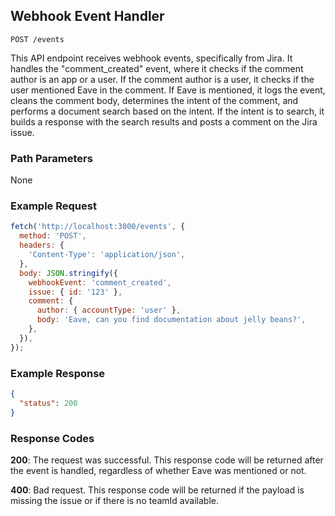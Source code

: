 ## Webhook Event Handler

```
POST /events
```

This API endpoint receives webhook events, specifically from Jira. It handles the "comment_created" event, where it checks if the comment author is an app or a user. If the comment author is a user, it checks if the user mentioned Eave in the comment. If Eave is mentioned, it logs the event, cleans the comment body, determines the intent of the comment, and performs a document search based on the intent. If the intent is to search, it builds a response with the search results and posts a comment on the Jira issue.

### Path Parameters

None

### Example Request

```javascript
fetch('http://localhost:3000/events', {
  method: 'POST',
  headers: {
    'Content-Type': 'application/json',
  },
  body: JSON.stringify({
    webhookEvent: 'comment_created',
    issue: { id: '123' },
    comment: {
      author: { accountType: 'user' },
      body: 'Eave, can you find documentation about jelly beans?',
    },
  }),
});
```

### Example Response

```json
{
  "status": 200
}
```

### Response Codes

**200**: The request was successful. This response code will be returned after the event is handled, regardless of whether Eave was mentioned or not.

**400**: Bad request. This response code will be returned if the payload is missing the issue or if there is no teamId available.

<br />

